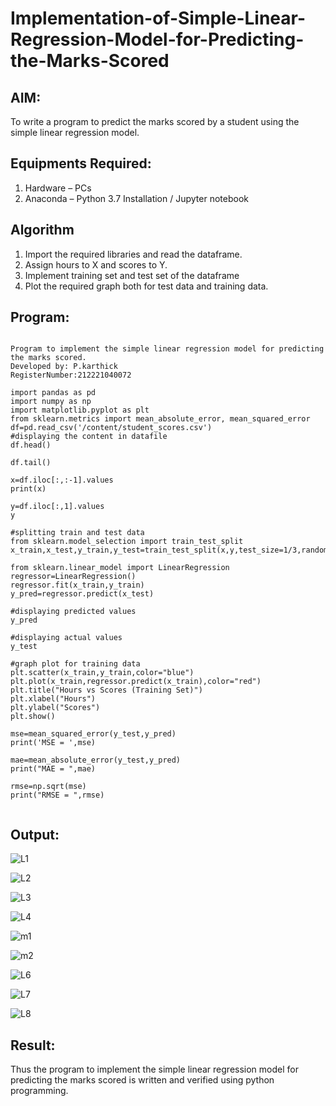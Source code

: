 # Implementation-of-Simple-Linear-Regression-Model-for-Predicting-the-Marks-Scored

## AIM:
To write a program to predict the marks scored by a student using the simple linear regression model.

## Equipments Required:
1. Hardware – PCs
2. Anaconda – Python 3.7 Installation / Jupyter notebook

## Algorithm
1. Import the required libraries and read the dataframe.
2. Assign hours to X and scores to Y.
3.  Implement training set and test set of the dataframe
4.  Plot the required graph both for test data and training data.


## Program:
```

Program to implement the simple linear regression model for predicting the marks scored.
Developed by: P.karthick
RegisterNumber:212221040072

import pandas as pd
import numpy as np
import matplotlib.pyplot as plt
from sklearn.metrics import mean_absolute_error, mean_squared_error
df=pd.read_csv('/content/student_scores.csv')
#displaying the content in datafile
df.head()

df.tail()

x=df.iloc[:,:-1].values
print(x)

y=df.iloc[:,1].values
y

#splitting train and test data
from sklearn.model_selection import train_test_split
x_train,x_test,y_train,y_test=train_test_split(x,y,test_size=1/3,random_state=0)

from sklearn.linear_model import LinearRegression
regressor=LinearRegression()
regressor.fit(x_train,y_train)
y_pred=regressor.predict(x_test)

#displaying predicted values
y_pred

#displaying actual values
y_test

#graph plot for training data
plt.scatter(x_train,y_train,color="blue")
plt.plot(x_train,regressor.predict(x_train),color="red")
plt.title("Hours vs Scores (Training Set)")
plt.xlabel("Hours")
plt.ylabel("Scores")
plt.show()

mse=mean_squared_error(y_test,y_pred)
print('MSE = ',mse)

mae=mean_absolute_error(y_test,y_pred)
print("MAE = ",mae)

rmse=np.sqrt(mse)
print("RMSE = ",rmse)


```

## Output:



![L1](https://user-images.githubusercontent.com/119091638/229136565-960a410a-8b6e-4b14-bd0f-4d11b39ff6c2.png)

![L2](https://user-images.githubusercontent.com/119091638/229136601-8e28b11b-c3db-4e50-9d99-9ed0feba0b75.png)

![L3](https://user-images.githubusercontent.com/119091638/229136633-bba1280c-975c-4e1c-a827-fb9198e0f575.png)

![L4](https://user-images.githubusercontent.com/119091638/229136685-20985525-abec-4e8b-a65d-b0ee73484e22.png)

![m1](https://user-images.githubusercontent.com/119091638/229324592-72e25c53-2188-4dae-a5e2-b0f1a68d38d0.png)

![m2](https://user-images.githubusercontent.com/119091638/229324601-fad6b730-9f97-4fa4-99a8-21c21dc8c114.png)

![L6](https://user-images.githubusercontent.com/119091638/229136738-7eb3211d-2010-4b87-b579-48b7eafce423.png)

![L7](https://user-images.githubusercontent.com/119091638/229136756-462f7f04-72f9-48ec-a1c5-5c1535306beb.png)

![L8](https://user-images.githubusercontent.com/119091638/229136787-0e7290fb-48c3-4319-a2c8-d6b89f29165e.png)







## Result:
Thus the program to implement the simple linear regression model for predicting the marks scored is written and verified using python programming.
